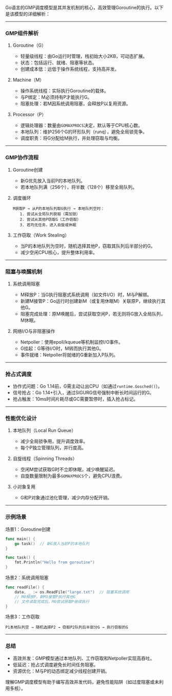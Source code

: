 Go语言的GMP调度模型是其并发机制的核心，高效管理Goroutine的执行。以下是该模型的详细解析：

---

### GMP组件解析
1. Goroutine（G）
   - 轻量级线程：由Go运行时管理，栈初始大小2KB，可动态扩展。
   - 状态：包括运行、就绪、阻塞等状态。
   - 创建成本低：远低于操作系统线程，支持高并发。

2. Machine（M）
   - 操作系统线程：实际执行Goroutine的载体。
   - 与P绑定：M必须持有P才能执行G。
   - 阻塞处理：若M因系统调用阻塞，会释放P以复用资源。

3. Processor（P）
   - 逻辑处理器：数量由`GOMAXPROCS`决定，默认等于CPU核心数。
   - 本地队列：维护256个G的环形队列（runq），避免全局锁竞争。
   - 调度职责：将G分配给M执行，并处理窃取与均衡。

---

### GMP协作流程
1. Goroutine创建
   - 新G优先放入当前P的本地队列。
   - 若本地队列满（256个），将半数（128个）移至全局队列。

2. 调度循环
   ```text
   M获取P → 从P的本地队列取G执行 → 本地队列空时：
      1. 尝试从全局队列获取（需加锁）
      2. 尝试从其他P窃取G（工作窃取）
      3. 若均无任务，进入自旋或休眠
   ```

3. 工作窃取（Work Stealing）
   - 当P的本地队列为空时，随机选择其他P，窃取其队列后半部分的G。
   - 减少空闲CPU核心，提升整体利用率。

---

### 阻塞与唤醒机制
1. 系统调用阻塞
   - M释放P：当G执行阻塞式系统调用（如文件I/O）时，M与P解绑。
   - 新建M接管P：Go运行时创建新M（或复用休眠M）关联原P，继续执行其他G。
   - 阻塞完成处理：原M唤醒后，尝试获取空闲P，若无则将G放入全局队列，M休眠。

2. 网络I/O与非阻塞操作
   - Netpoller：使用epoll/kqueue等机制监控I/O事件。
   - G挂起：G等待I/O时，M转而执行其他G。
   - 事件就绪：Netpoller将就绪的G重新加入P队列。

---

### 抢占式调度
- 协作式问题：Go 1.14前，G需主动让出CPU（如通过`runtime.Gosched()`）。
- 信号抢占：Go 1.14+引入，通过SIGURG信号强制中断长时间运行的G。
- 抢占触发：10ms时间片耗尽或GC需要暂停时，插入抢占标记。

---

### 性能优化设计
1. 本地队列（Local Run Queue）
   - 减少全局锁争用，提升调度效率。
   - 每个P独立管理队列，并行度高。

2. 自旋线程（Spinning Threads）
   - 空闲M尝试获取G时不立即休眠，减少唤醒延迟。
   - 自旋数量限制为最多`GOMAXPROCS`个，避免CPU浪费。

3. 小对象复用
   - G和P对象通过池化管理，减少内存分配开销。

---

### 示例场景
场景1：Goroutine创建
```go
func main() {
    go task()  // 新G放入当前P的本地队列
}

func task() {
    fmt.Println("Hello from goroutine")
}
```

场景2：系统调用阻塞
```go
func readFile() {
    data, _ := os.ReadFile("large.txt")  // 阻塞系统调用
    // M0释放P，新M1接管P执行其他G
    // 文件读取完成后，M0尝试获取P继续执行
}
```

场景3：工作窃取
```text
P1本地队列空 → 随机选择P2 → 窃取P2队列后半部分G → 执行窃取的G
```

---

### 总结
- 高效并发：GMP模型通过本地队列、工作窃取和Netpoller实现高吞吐。
- 低延迟：抢占式调度避免长时间任务阻塞。
- 资源优化：M与P的动态绑定减少线程创建开销。

理解GMP调度模型有助于编写高效并发代码，避免性能陷阱（如过度阻塞或未利用多核）。